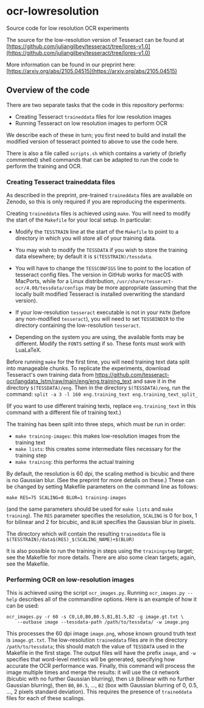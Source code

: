 # ocr-lowresolution

Source code for low resolution OCR experiments

The source for the low-resolution version of Tesseract can be found at
[https://github.com/juliangilbey/tesseract/tree/lores-v1.0](https://github.com/juliangilbey/tesseract/tree/lores-v1.0)

More information can be found in our preprint here:
[https://arxiv.org/abs/2105.04515](https://arxiv.org/abs/2105.04515)


## Overview of the code

There are two separate tasks that the code in this repository
performs:

* Creating Tesseract `traineddata` files for low resolution images
* Running Tesseract on low resolution images to perform OCR

We describe each of these in turn; you first need to build and install
the modified version of tesseract pointed to above to use the code
here.

There is also a file called `scripts.sh` which contains a variety of
(briefly commented) shell commands that can be adapted to run the code
to perform the training and OCR.

### Creating Tesseract traineddata files

As described in the preprint, pre-trained `traineddata` files are
available on Zenodo, so this is only required if you are reproducing
the experiments.

Creating `traineddata` files is achieved using `make`.  You will need
to modify the start of the `Makefile` for your local setup.  In
particular:

* Modify the `TESSTRAIN` line at the start of the `Makefile` to point
    to a directory in which you will store all of your training data.
    
* You may wish to modify the `TESSDATA` if you wish to store the
    training data elsewhere; by default it is `$(TESSTRAIN)/tessdata`.

* You will have to change the `TESSCONFIGS` line to point to the
    location of tesseract config files.  The version in GitHub works
    for macOS with MacPorts, while for a Linux distribution,
    `/usr/share/tesseract-ocr/4.00/tessdata/configs` may be more
    appropriate (assuming that the locally built modified Tesseract is
    installed overwriting the standard version).

* If your low-resolution `tesseract` executable is not in your `PATH`
    (before any non-modified `tesseract`), you will need to set
    `TESSBINDIR` to the directory containing the low-resolution
    `tesseract`.

* Depending on the system you are using, the available fonts may be
    different.  Modify the `FONTS` setting if so.  These fonts must
    work with LuaLaTeX.

Before running `make` for the first time, you will need training text
data split into manageable chunks.  To replicate the experiments,
download Tesseract's own training data from
https://github.com/tesseract-ocr/langdata_lstm/raw/main/eng/eng.training_text
and save it in the directory `$(TESSDATA)/eng`.  Then in the
directory `$(TESSDATA)/eng`, run the command: `split -a 3 -l 160
eng.training_text eng.training_text_split_`

(If you want to use different training texts, replace
`eng.training_text` in this command with a different file of training
text.)

The training has been split into three steps, which must be run in
order:

* `make training-images`: this makes low-resolution images from the
    training text
* `make lists`: this creates some intermediate files necessary for the
    training step
* `make training`: this performs the actual training

By default, the resolution is 60 dpi, the scaling method is bicubic
and there is no Gaussian blur.  (See the preprint for more details on
these.)  These can be changed by setting Makefile parameters on the
command line as follows:

    make RES=75 SCALING=0 BLUR=1 training-images

(and the same parameters should be used for `make lists` and `make
training`).  The `RES` parameter specifies the resolution, `SCALING`
is 0 for box, 1 for bilinear and 2 for bicubic, and `BLUR` specifies
the Gaussian blur in pixels.

The directory which will contain the resulting `traineddata` file is
`$(TESSTRAIN)/data$(RES)_$(SCALING_NAME)+$(BLUR)`

It is also possible to run the training in steps using the
`trainingstep` target; see the Makefile for more details.  There are
also some clean targets; again, see the Makefile.


### Performing OCR on low-resolution images

This is achieved using the script `ocr_images.py`.  Running
`ocr_images.py --help` describes all of the commandline options.  Here
is an example of how it can be used:

    ocr_images.py -r 60 -s C0,L0,B0,B0.5,B1,B1.5,B2 -g image.gt.txt \
        --outbase image --tessdata-path /path/to/tessdata/ -w image.png

This processes the 60 dpi image `image.png`, whose known ground truth
text is `image.gt.txt`.  The low-resolution `traineddata` files are in
the directory `/path/to/tessdata`; this should match the value of
`TESSDATA` used in the Makefile in the first stage.  The output files
will have the prefix `image`, and `-w` specifies that word-level
metrics will be generated, specifying how accurate the OCR performance
was.  Finally, this command will process the image multiple times and
merge the results: it will use the `C0` network (bicubic with no
further Gaussian blurring), then `L0` (bilinear with no further
Gaussian blurring), then `B0`, `B0.5`, ..., `B2` (box with Gaussian
blurring of 0, 0.5, ..., 2 pixels standard deviation).  This requires
the presence of `traineddata` files for each of these scalings.
